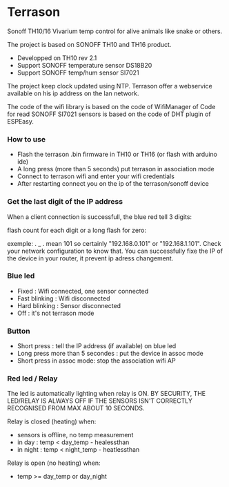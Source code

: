 # Terrason
Sonoff TH10/16 Vivarium temp control for alive animals like snake or others.

The project is based on SONOFF TH10 and TH16 product.
- Developped on TH10 rev 2.1
- Support SONOFF temperature sensor DS18B20
- Support SONOFF temp/hum sensor SI7021

The project keep clock updated using NTP.
Terrason offer a webservice available on his ip address on the lan network.

The code of the wifi library is based on the code of WifiManager of
Code for read SONOFF SI7021 sensors is based on the code of DHT plugin of ESPEasy.

### How to use

- Flash the terrason .bin firmware in TH10 or TH16 (or flash with arduino ide)
- A long press (more than 5 seconds) put terrason in association mode
- Connect to terrason wifi and enter your wifi credentials
- After restarting connect you on the ip of the terrason/sonoff device

### Get the last digit of the IP address

When a client connection is successfull, the blue red tell 3 digits:

flash count for each digit or a long flash for zero:

exemple: . _ . mean 101 so certainly "192.168.0.101" or "192.168.1.101".
Check your network configuration to know that.
You can successfully fixe the IP of the device in your router, it prevent ip adress changement.

### Blue led

- Fixed : Wifi connected, one sensor connected
- Fast blinking : Wifi disconnected
- Hard blinking : Sensor disconnected
- Off : it's not terrason mode

### Button

- Short press : tell the IP address (if available) on blue led
- Long press more than 5 secondes : put the device in assoc mode
- Short press in assoc mode: stop the association wifi AP

### Red led / Relay

The led is automatically lighting when relay is ON.
BY SECURITY, THE LED/RELAY IS ALWAYS OFF IF THE SENSORS ISN'T
CORRECTLY RECOGNISED FROM MAX ABOUT 10 SECONDS.

Relay is closed (heating) when:
- sensors is offline, no temp measurement
- in day : temp < day_temp - healessthan
- in night : temp < night_temp - heatlessthan

Relay is open (no heating) when:
- temp >= day_temp or day_night
